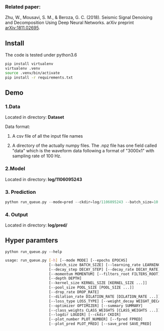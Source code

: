 ### Related paper:
Zhu, W., Mousavi, S. M., & Beroza, G. C. (2018). Seismic Signal Denoising and Decomposition Using Deep Neural Networks. arXiv preprint [arXiv:1811.02695](https://arxiv.org/abs/1811.02695).

## Install
The code is tested under python3.6
```bash
pip install virtualenv
virtualenv .venv
source .venv/bin/activate
pip install -r requirements.txt
```

## Demo
### 1.Data
Located in directory: **Dataset**

Data format:

1. A csv file of all the input file names

2. A directory of the actually numpy files. The .npz file has one field called "data" which is the waveform data following a format of "3000x1" with sampling rate of 100 Hz. 

### 2.Model
Located in directory: **log/1106095243**
### 3. Prediction
~~~python
python run_queue.py --mode=pred --ckdir=log/1106095243 --batch_size=10
~~~

### 4. Output
Located in directory: **log/pred/**

## Hyper paramters
~~~
python run_queue.py --help
~~~
```bash
usage: run_queue.py [-h] [--mode MODE] [--epochs EPOCHS]
                    [--batch_size BATCH_SIZE] [--learning_rate LEARNING_RATE]
                    [--decay_step DECAY_STEP] [--decay_rate DECAY_RATE]
                    [--momentum MOMENTUM] [--filters_root FILTERS_ROOT]
                    [--depth DEPTH]
                    [--kernel_size KERNEL_SIZE [KERNEL_SIZE ...]]
                    [--pool_size POOL_SIZE [POOL_SIZE ...]]
                    [--drop_rate DROP_RATE]
                    [--dilation_rate DILATION_RATE [DILATION_RATE ...]]
                    [--loss_type LOSS_TYPE] [--weight_decay WEIGHT_DECAY]
                    [--optimizer OPTIMIZER] [--summary SUMMARY]
                    [--class_weights CLASS_WEIGHTS [CLASS_WEIGHTS ...]]
                    [--logdir LOGDIR] [--ckdir CKDIR]
                    [--plot_number PLOT_NUMBER] [--fpred FPRED]
                    [--plot_pred PLOT_PRED] [--save_pred SAVE_PRED]
```